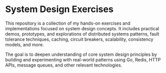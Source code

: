 # System Design Exercises

This repository is a collection of my hands-on exercises and implementations focused on system design concepts. It includes practical demos, prototypes, and explorations of distributed systems patterns, fault tolerance techniques, caching, circuit breakers, scalability, consistency models, and more.

The goal is to deepen understanding of core system design principles by building and experimenting with real-world patterns using Go, Redis, HTTP APIs, message queues, and other relevant technologies.

